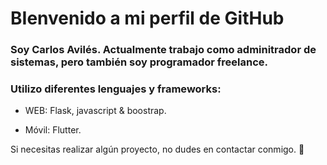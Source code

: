 # BIenvenido a mi perfil de GitHub

### Soy Carlos Avilés. Actualmente trabajo como adminitrador de sistemas, pero también soy programador freelance.

### Utilizo diferentes lenguajes y frameworks:

  - WEB: Flask, javascript & boostrap.
  
  - Móvil: Flutter.

Si necesitas realizar algún proyecto, no dudes en contactar conmigo. :raising_hand:
